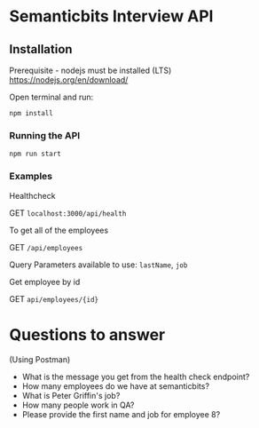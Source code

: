 # Semanticbits Interview API

## Installation

Prerequisite - nodejs must be installed (LTS) https://nodejs.org/en/download/

Open terminal and run:

`npm install`

### Running the API

`npm run start`

### Examples

Healthcheck

GET `localhost:3000/api/health`

To get all of the employees

GET `/api/employees`

Query Parameters available to use: `lastName`, `job`

Get employee by id

GET `api/employees/{id}`

# Questions to answer

(Using Postman)

- What is the message you get from the health check endpoint?
- How many employees do we have at semanticbits?
- What is Peter Griffin's job?
- How many people work in QA?
- Please provide the first name and job for employee 8?

